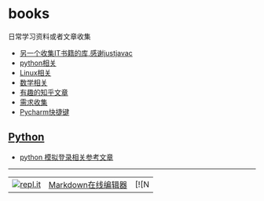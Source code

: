 # books
日常学习资料或者文章收集

- [另一个收集IT书籍的库,感谢justjavac](https://github.com/justjavac/free-programming-books-zh_CN)
- [python相关](python.md)
- [Linux相关](linux.md)
- [数学相关](math.md)
- [有趣的知乎文章](zhihu.md)
- [需求收集](requirements.md)
- [Pycharm快捷键](http://www.cnblogs.com/zhangpengshou/p/3555767.html)


## [Python](python.md)

- [python 模拟登录相关参考文章](python_fake_login.md)


-------
|         |         |                                 |
|:--------|:--------|:--------------------------------|
|[![repl.it](https://repl.it/public/images/logo-small.png)](https://repl.it/languages)|[Markdown在线编辑器](https://dillinger.io/)|[![N|Solid](https://cldup.com/dTxpPi9lDf.thumb.png)](https://nodesource.com/products/nsolid)|